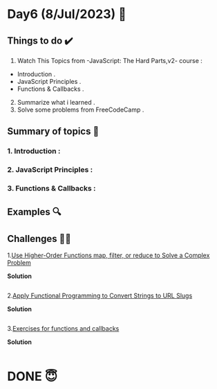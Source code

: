 #  Day6 (8/Jul/2023) 🚀

## Things to do ✔️

1. Watch This Topics from -JavaScript: The Hard Parts,v2- course :

 - Introduction .
 - JavaScript Principles .
 - Functions & Callbacks .

2. Summarize what i learned .   
3. Solve some problems from FreeCodeCamp .
  

## Summary of topics 📝

### 1. Introduction :

### 2. JavaScript Principles :

### 3.  Functions & Callbacks :

## Examples 🔍

## Challenges 💪🏽

1.[Use Higher-Order Functions map, filter, or reduce to Solve a Complex Problem](codecamp.org/learn/javascript-algorithms-and-data-structures/functional-programming/use-higher-order-functions-map-filter-or-reduce-to-solve-a-complex-problem)

**Solution**

```
```

2.[Apply Functional Programming to Convert Strings to URL Slugs]([https://www.freecodecamp.org/learn/javascript-algorithms-and-data-structures/basic-javascript/golf-code](https://www.freecodecamp.org/learn/javascript-algorithms-and-data-structures/functional-programming/apply-functional-programming-to-convert-strings-to-url-slugs))

**Solution**

```
```

3.[Exercises for functions and callbacks]([https://www.freecodecamp.org/learn/javascript-algorithms-and-data-structures/functional-programming/use-the-map-method-to-extract-data-from-an-array](https://github.com/orjwan-alrajaby/gsg-expressjs-backend-training-2023/blob/main/learning-sprint-1/week2-day1-tasks/tasks.md))

**Solution**

```
```


# DONE 😇

